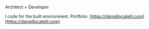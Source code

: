 Architect + Developer

I code for the built environment. Portfolio: [https://daniellocatelli.com](https://daniellocatelli.com)
